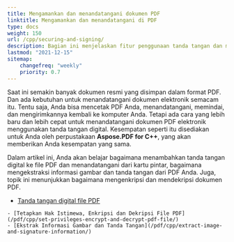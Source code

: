 ```yaml
---
title: Mengamankan dan menandatangani dokumen PDF
linktitle: Mengamankan dan menandatangani di PDF
type: docs
weight: 150
url: /cpp/securing-and-signing/
description: Bagian ini menjelaskan fitur penggunaan tanda tangan dan mengamankan dokumen PDF Anda menggunakan C++
lastmod: "2021-12-15"
sitemap:
    changefreq: "weekly"
    priority: 0.7
---
```


Saat ini semakin banyak dokumen resmi yang disimpan dalam format PDF. Dan ada kebutuhan untuk menandatangani dokumen elektronik semacam itu. Tentu saja, Anda bisa mencetak PDF Anda, menandatangani, memindai, dan mengirimkannya kembali ke komputer Anda. Tetapi ada cara yang lebih baru dan lebih cepat untuk menandatangani dokumen PDF elektronik menggunakan tanda tangan digital. Kesempatan seperti itu disediakan untuk Anda oleh perpustakaan **Aspose.PDF for C++**, yang akan memberikan Anda kesempatan yang sama.

Dalam artikel ini, Anda akan belajar bagaimana menambahkan tanda tangan digital ke file PDF dan menandatangani dari kartu pintar, bagaimana mengekstraksi informasi gambar dan tanda tangan dari PDF Anda. Juga, topik ini menunjukkan bagaimana mengenkripsi dan mendekripsi dokumen PDF.

- [Tanda tangan digital file PDF](/pdf/cpp/digitally-sign-pdf-file/)
```
- [Tetapkan Hak Istimewa, Enkripsi dan Dekripsi File PDF](/pdf/cpp/set-privileges-encrypt-and-decrypt-pdf-file/)
- [Ekstrak Informasi Gambar dan Tanda Tangan](/pdf/cpp/extract-image-and-signature-information/)
```